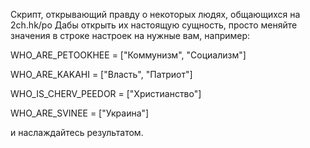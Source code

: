 Скрипт, открывающий правду о некоторых людях, общающихся на 2ch.hk/po
Дабы открыть их настоящую сущность, просто меняйте значения в строке настроек на нужные вам, например:

WHO_ARE_PETOOKHEE = ["Коммунизм", "Социализм"]

WHO_ARE_KAKAHI = ["Власть", "Патриот"]

WHO_IS_CHERV_PEEDOR = ["Христианство"]

WHO_ARE_SVINEE = ["Украина"]

и наслаждайтесь результатом.

